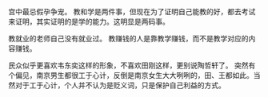 宫中最忌假孕争宠。
教和学是两件事，但现在为了证明自己能教的好，都去考试来证明，其实证明的是学的能力。这明显是两码事。

教就业的老师自己没有就业过。
教赚钱的人是靠教学赚钱，而不是教学对应的内容赚钱。

民众似乎更喜欢韦东奕这样的形象，不喜欢田刚这样，更别说陶哲轩了。
突然有个偏见，南京男生都很工于心计，反倒是南京女生大大咧咧的，田、王都如此。当然对于工于心计，个人并不认为是贬义词，只是保护自己利益的方式。